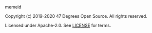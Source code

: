 [comment]: <> (Don't edit this file!)
[comment]: <> (It is automatically updated after every release of https://github.com/47degrees/.github)
[comment]: <> (If you want to suggest a change, please open a PR or issue in that repository)

memeid

Copyright (c) 2019-2020 47 Degrees Open Source. All rights reserved.

Licensed under Apache-2.0. See [LICENSE](LICENSE.md) for terms.